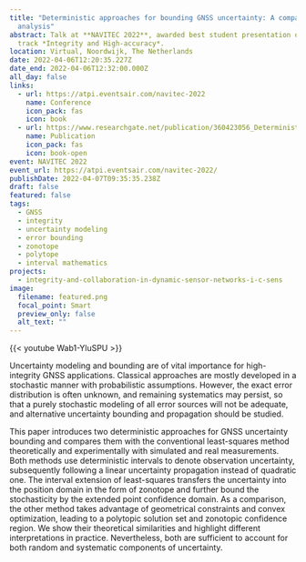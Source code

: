 ```yaml
---
title: "Deterministic approaches for bounding GNSS uncertainty: A comparative
  analysis"
abstract: Talk at **NAVITEC 2022**, awarded best student presentation of the
  track *Integrity and High-accuracy*.
location: Virtual, Noordwijk, The Netherlands
date: 2022-04-06T12:20:35.227Z
date_end: 2022-04-06T12:32:00.000Z
all_day: false
links:
  - url: https://atpi.eventsair.com/navitec-2022
    name: Conference
    icon_pack: fas
    icon: book
  - url: https://www.researchgate.net/publication/360423056_Deterministic_Approaches_for_Bounding_GNSS_Uncertainty_A_Comparative_Analysis
    name: Publication
    icon_pack: fas
    icon: book-open
event: NAVITEC 2022
event_url: https://atpi.eventsair.com/navitec-2022/
publishDate: 2022-04-07T09:35:35.238Z
draft: false
featured: false
tags:
  - GNSS
  - integrity
  - uncertainty modeling
  - error bounding
  - zonotope
  - polytope
  - interval mathematics
projects:
  - integrity-and-collaboration-in-dynamic-sensor-networks-i-c-sens
image:
  filename: featured.png
  focal_point: Smart
  preview_only: false
  alt_text: ""
---
```

{{< youtube Wab1-YluSPU >}}



Uncertainty modeling and bounding are of vital importance for high-integrity GNSS applications. Classical approaches are mostly developed in a stochastic manner with probabilistic assumptions. However, the exact error distribution is often unknown, and remaining systematics may persist, so that a purely stochastic modeling of all error sources will not be adequate, and alternative uncertainty bounding and propagation should be studied. 

This paper introduces two deterministic approaches for GNSS uncertainty bounding and compares them with the conventional least-squares method theoretically and experimentally with simulated and real measurements. Both methods use deterministic intervals to denote observation uncertainty, subsequently following a linear uncertainty propagation instead of quadratic one. The interval extension of least-squares transfers the uncertainty into the position domain in the form of zonotope and further bound the stochasticity by the extended point confidence domain. As a comparison, the other method takes advantage of geometrical constraints and convex optimization, leading to a polytopic solution set and zonotopic confidence region. We show their theoretical similarities and highlight different interpretations in practice. Nevertheless, both are sufficient to account for both random and systematic components of uncertainty.